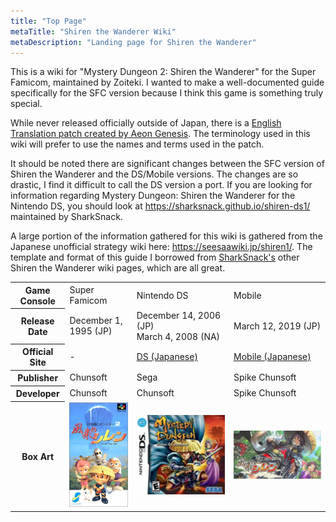 ```yaml
---
title: "Top Page"
metaTitle: "Shiren the Wanderer Wiki"
metaDescription: "Landing page for Shiren the Wanderer"
---
```


This is a wiki for "Mystery Dungeon 2: Shiren the Wanderer" for the Super Famicom,
maintained by Zoiteki. I wanted to make a well-documented guide specifically for
the SFC version because I think this game is something truly special.

While never released officially outside of Japan, there is a [English Translation
patch created by Aeon Genesis](https://www.romhacking.net/translations/483/). The
terminology used in this wiki will prefer to use the names and terms used in the
patch.

It should be noted there are significant changes between the SFC version of Shiren
the Wanderer and the DS/Mobile versions. The changes are so drastic, I find it difficult
to call the DS version a port. If you are looking for information regarding Mystery
Dungeon: Shiren the Wanderer for the Nintendo DS, you should look at <https://sharksnack.github.io/shiren-ds1/>
maintained by SharkSnack.

A large portion of the information gathered for this wiki is gathered from the Japanese
unofficial strategy wiki here: <https://seesaawiki.jp/shiren1/>. The template and
format of this guide I borrowed from [SharkSnack's](https://github.com/SharkSnack)
other Shiren the Wanderer wiki pages, which are all great.

<table>
  <tr>
    <th>Game Console</th>
    <td>Super Famicom</td>
    <td>Nintendo DS</td>
    <td>Mobile</td>
  </tr>
  <tr>
    <th>Release Date</th>
    <td>December 1, 1995 (JP)</td>
    <td>December 14, 2006 (JP)<br>March 4, 2008 (NA)</td>
    <td>March 12, 2019 (JP)</td>
  </tr>
  <tr>
    <th>Official Site</th>
    <td>-</td>
    <td><a href="https://www.spike-chunsoft.co.jp/games/shiren_ds/">DS (Japanese)</a></td>
    <td><a href="https://www.spike-chunsoft.co.jp/shiren_sp/">Mobile (Japanese)</a></td>
  </tr>
  <tr>
    <th>Publisher</th>
    <td>Chunsoft</td>
    <td>Sega</td>
    <td>Spike Chunsoft</td>
  </tr>
  <tr>
    <th>Developer</th>
    <td>Chunsoft</td>
    <td>Chunsoft</td>
    <td>Spike Chunsoft</td>
  </tr>
  <tr>
    <th>Box Art</th>
    <td class="boxArt"><img src="./images/other/shiren_1_sfc_box_art.jpg"
      alt="SFC Box Art"/></td>
    <td class="boxArt"><img src="./images/other/shiren_1_ds_box_art_en.png"
      alt="DS Box Art"/></td>
    <td class="boxArt"><img src="./images/other/shiren_1_mobile_art.jpg"
      alt="Mobile Art"/></td>
  </tr>
</table>
